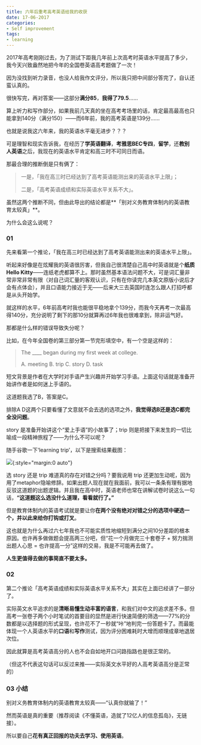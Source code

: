 ```yaml
---
title: 六年后重考高考英语给我的收获
date: 17-06-2017
categories: 
- Self improvement
tags:
- learning
---
```


2017年高考刚刚过去，为了测试下距我几年前上次高考时英语水平提高了多少，我今天兴致盎然地把今年的全国卷英语高考题做了一次！

因为没找到听力录音，也没人给我作文评分，所以我只把中间部分答完了，自认还蛮认真的。

很快写完，再对答案——这部分**满分85**，**我得了79.5**……

算上听力和写作部分，如果我前几天真的坐在高考考场里的话，肯定最高最高也只能拿到140分（满分150）——而6年前，我的高考英语是139分……

也就是说我这六年来，我的英语水平毫无进步？？？

可是理智和现实告诉我，在经历了**学英语翻译**，**考雅思BEC专四**，**留学**，还**教别人英语**之后，我现在的英语水平肯定和高三时不可同日而语。

那最合理的推断倒是只有俩了：

> 一是，「我在高三时已经达到了高考英语能测出来的英语水平上限」；
>
> 二是，「高考英语成绩和实际英语水平关系不大」。

虽然这两个推断不同，但由此导出的结论都是**「别对义务教育体制内的英语教育太较真」**。

为什么会这么说呢？



### 01

先来看第一个推论，「我在高三时已经达到了高考英语能测出来的英语水平上限」。

听起来好像是在炫耀我的英语很厉害，但我自己很清楚自己高中时英语就是个**纸质Hello Kitty**——连纸老虎都算不上。那时虽然基本语法问题不大，可是词汇量非常非常非常有限（对自己词汇量的客观认识，只有在你读完几本英文原版小说后才会有点体会），并且口语能力接近于无——后来大三去英国时连怎么跟人打招呼都是从头开始学。

就这样的水平，6年前高考时我也能很平稳地拿个139分，而我今天再考一次最高得140分，充分说明了剩下的那10分就算再过6年我也很难拿到，除非运气好。



那都是什么样的错误导致失分呢？

比如，在今年全国卷的第三部分第一节完形填空中，有一个空是这样的：

> The ____ began during my first week at college.
>
> A. meeting   B. trip   C. story   D. task

短文背景是作者在大学时对手语产生兴趣并开始学习手语。上面这句话就是准备开始讲作者是如何迷上手语的。

这道题我选了B，答案是C。

排除A D这两个只要看懂了文意就不会去选的选项之外，**我觉得选B还是选C都完全没问题**。

story 是准备开始讲这个“爱上手语”的小故事了；trip 则是把接下来发生的一切比喻成一段精神旅程了——为什么不可以呢？

随手谷歌一下‘learning trip’，以下是搜索结果截图：



![](../../../../../assets/images/search-results.png){:style="margin:0 auto"}



选 story 还是 trip 难道真的存在对错之分吗？要我说用 trip 还更加生动呢，因为用了metaphor隐喻修辞。如果出题人现在就在我面前，我可以一条条有理有据地反驳这道题的出题逻辑。并且我在高中时，英语老师也常在讲解试卷时说这么一句话，**“这道题这么选没什么道理，看看就行了。”**

但是教育体制内的英语考试就是要让你**在两个没有绝对对错之分的选项中硬选一个，并以此来给你打钩或打叉**。

这也就是为什么再过六七年我也不可能实质性地缩短到满分之间10分差距的根本原因。也许再多做做题会提高两三分吧，但“花一个月做完三十套卷子 + 努力揣测出题人心思 = 也许提高一分”这样的交易，我是不可能再去做了。

**人生更值得去做的事简直不要太多。**



### 02

第二个推论「高考英语成绩和实际英语水平关系不大」其实在上面已经讲了一部分了。

实际英文水平追求的是**清晰易懂生动丰富的语言**，和我们对中文的追求差不多。但高考一张卷子两个小时笔试的首要目的显然是进行快速简便的筛选——77%的分数都是以选择题的形式呈现，也许花不了一秒就“咔”地判完一份答题卡了。而最能体现一个人英语水平的**口语**和**写作**测试，因为评分困难耗时大增而顺理成章地退居次位。

因此就算是高考英语高分的人也不会自如地开口问路指路也是很正常的。

（但这不代表这句话可以反过来推——实际英文水平好的人高考英语高分是正常的）



### 03 小结

别对义务教育体制内的英语教育太较真——“认真你就输了！”

然而英语是真的重要（推荐阅读《不懂英语，造就了12亿人的信息孤岛》，无链接）。

所以要自己**花有真正回报的功夫去学习、使用英语**。